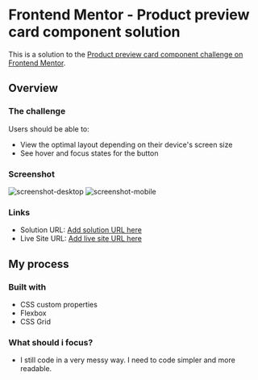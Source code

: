 # Frontend Mentor - Product preview card component solution

This is a solution to the [Product preview card component challenge on Frontend Mentor](https://www.frontendmentor.io/challenges/product-preview-card-component-GO7UmttRfa).

## Overview

### The challenge

Users should be able to:

- View the optimal layout depending on their device's screen size
- See hover and focus states for the button

### Screenshot
![screenshot-desktop](https://user-images.githubusercontent.com/115939077/197379903-50885e02-3a2d-46c5-9ac7-2ea65c4d002f.png)
![screenshot-mobile](https://user-images.githubusercontent.com/115939077/197379904-dc7394d2-26b4-494d-99b4-4f336fe07fa4.png)

### Links

- Solution URL: [Add solution URL here](https://your-solution-url.com)
- Live Site URL: [Add live site URL here](https://your-live-site-url.com)

## My process

### Built with

- CSS custom properties
- Flexbox
- CSS Grid

### What should i focus?

- I still code in a very messy way. I need to code simpler and more readable.
